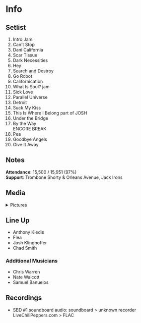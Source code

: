 # Info

## Setlist

1. Intro Jam
2. Can't Stop
3. Dani California
4. Scar Tissue
5. Dark Necessities
6. Hey
7. Search and Destroy
8. Go Robot
9. Californication
10. What Is Soul? jam
11. Sick Love
12. Parallel Universe
13. Detroit
14. Suck My Kiss
15. This Is Where I Belong part of JOSH
16. Under the Bridge
17. By the Way
<br> ENCORE BREAK
18. Pea
19. Goodbye Angels
20. Give It Away

## Notes

**Attendance**: 15,500 / 15,951 (97%)
<br>
**Support**: Trombone Shorty & Orleans Avenue, Jack Irons

## Media 

<details>
  <summary>Pictures</summary>
  <!--<img alt="Setlist" title="Setlist" src="_.jpg" height="200" />
  <img alt="Clipping" title="Clipping" src="_.jpg" height="200" />
  <img alt="Flyer" title="Flyer" src="_.jpg" height="200" />-->
</details>

## Line Up

* Anthony Kiedis
* Flea
* Josh Klinghoffer
* Chad Smith

### Additional Musicians

* Chris Warren  
* Nate Walcott  
* Samuel Banuelos

## Recordings

* SBD #1 soundboard audio: soundboard > unknown recorder LiveChiliPeppers.com > FLAC